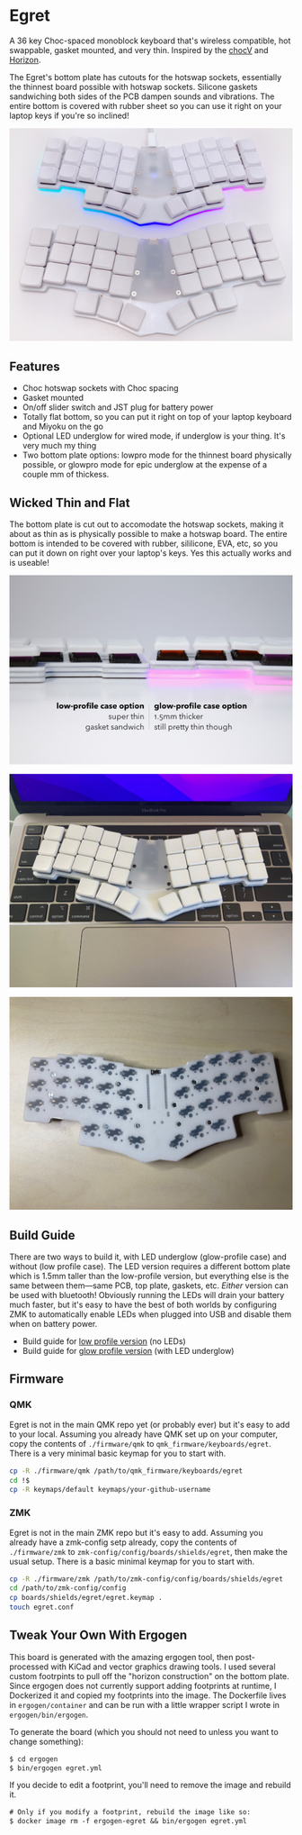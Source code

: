 # Egret

A 36 key Choc-spaced monoblock keyboard that's wireless compatible, hot swappable, gasket mounted, and very thin. Inspired by the [chocV](https://github.com/brickbots/chocV) and [Horizon](https://github.com/skarrmann/horizon/).

The Egret's bottom plate has cutouts for the hotswap sockets, essentially the thinnest board possible with hotswap sockets. Silicone gaskets sandwiching both sides of the PCB dampen sounds and vibrations. The entire bottom is covered with rubber sheet so you can use it right on your laptop keys if you're so inclined!

![wired-and-wireless](./docs/images/wired-and-wireless.jpg)

## Features

* Choc hotswap sockets with Choc spacing
* Gasket mounted
* On/off slider switch and JST plug for battery power
* Totally flat bottom, so you can put it right on top of your laptop keyboard and Miyoku on the go
* Optional LED underglow for wired mode, if underglow is your thing. It's very much my thing
* Two bottom plate options: lowpro mode for the thinnest board physically possible, or glowpro mode for epic underglow at the expense of a couple mm of thickess.

## Wicked Thin and Flat

The bottom plate is cut out to accomodate the hotswap sockets, making it about as thin as is physically possible to make a hotswap board. The entire bottom is intended to be covered with rubber, sililicone, EVA, etc, so you can put it down on right over your laptop's keys. Yes this actually works and is useable! 

![profile](./docs/images/profile.jpeg)

![on-laptop](./docs/images/on-laptop.jpeg)

![bottom-plate](./docs/images/bottom-plate.jpeg)

## Build Guide

There are two ways to build it, with LED underglow (glow-profile case) and without (low profile case). The LED version requires a different bottom plate which is 1.5mm taller than the low-profile version, but everything else is the same between them—same PCB, top plate, gaskets, etc. _Either_ version can be used with bluetooth! Obviously running the LEDs will drain your battery much faster, but it's easy to have  the best of both worlds by configuring ZMK to automatically enable LEDs when plugged into USB and disable them when on battery power.

* Build guide for [low profile version](./docs/rev1/build_guide_lowpro_rev1.md) (no LEDs)
* Build guide for [glow profile version](./docs/rev1/build_guide_glowpro_rev1.md) (with LED underglow)

## Firmware

### QMK

Egret is not in the main QMK repo yet (or probably ever) but it's easy to add to your local.
Assuming you already have QMK set up on your computer, copy the contents of `./firmware/qmk` to `qmk_firmware/keyboards/egret`. There is a very minimal basic keymap for you to start with.

```sh
cp -R ./firmware/qmk /path/to/qmk_firmware/keyboards/egret
cd !$
cp -R keymaps/default keymaps/your-github-username
```

### ZMK

Egret is not in the main ZMK repo but it's easy to add. Assuming you already have a zmk-config setp already, copy the contents of `./firmware/zmk` to `zmk-config/config/boards/shields/egret`, then make the usual setup. There is a basic minimal keymap for you to start with.

```sh
cp -R ./firmware/zmk /path/to/zmk-config/config/boards/shields/egret
cd /path/to/zmk-config/config
cp boards/shields/egret/egret.keymap .
touch egret.conf
```

## Tweak Your Own With Ergogen

This board is generated with the amazing ergogen tool, then post-processed with KiCad and vector graphics drawing tools. I used several custom footrpints to pull off the "horizon construction" on the bottom plate. Since ergogen does not currently support adding footprints at runtime, I Dockerized it and copied my footprints into the image. The Dockerfile lives in `ergogen/container` and can be run with a little wrapper script I wrote in `ergogen/bin/ergogen`. 

To generate the board (which you should not need to unless you want to change something):

```shell
$ cd ergogen
$ bin/ergogen egret.yml
```

If you decide to edit a footprint, you'll need to remove the image and rebuild it.
```shell
# Only if you modify a footprint, rebuild the image like so:
$ docker image rm -f ergogen-egret && bin/ergogen egret.yml
```

